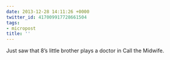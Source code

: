 ```yaml
---
date: 2013-12-28 14:11:26 +0000
twitter_id: 417009917728661504
tags:
- micropost
title: ''
---
```


Just saw that 8’s little brother plays a doctor in Call the Midwife.
